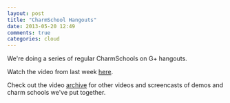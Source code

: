 ```yaml
---
layout: post
title: "CharmSchool Hangouts"
date: 2013-05-20 12:49
comments: true
categories: cloud
---
```


We're doing a series of regular CharmSchools on G+ hangouts.

Watch the video from last week 
[here](http://www.youtube.com/watch?v=yRcqSjOGweo).

Check out the video 
[archive](https://juju.ubuntu.com/resources/videos/)
for other videos and screencasts of demos and charm schools we've put together.

